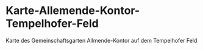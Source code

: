 # Karte-Allemende-Kontor-Tempelhofer-Feld
Karte des Gemeinschaftsgarten Allmende-Kontor auf dem Tempelhofer Feld 

